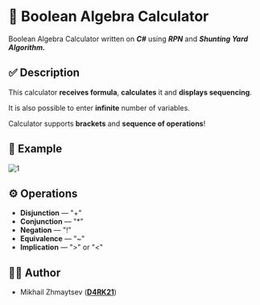 # 🔢 Boolean Algebra Calculator

Boolean Algebra Calculator written on _**C#**_ using _**RPN**_ and _**Shunting Yard Algorithm.**_

## ✅ Description

This calculator **receives formula**, **calculates** it and **displays sequencing**.

It is also possible to enter **infinite** number of variables.

Calculator supports **brackets** and **sequence of operations**!

## 📸 Example

![1](https://user-images.githubusercontent.com/81447820/145733205-b0e16572-b792-4c25-9b37-632c6c49932e.png)


##  ⚙️ Operations

* **Disjunction** — "+"
* **Conjunction** — "*"
* **Negation** — "!"
* **Equivalence** — "~"
* **Implication** — ">" or "<"

## 👨‍💻 Author
* Mikhail Zhmaytsev ([**D4RK21**](https://github.com/D4RK21))
